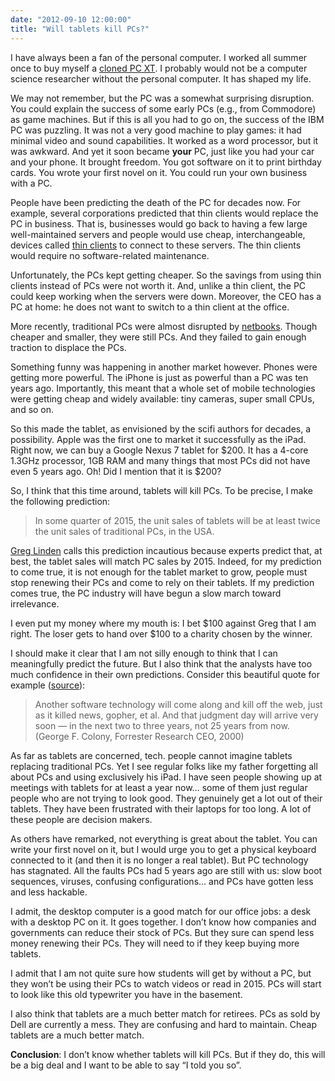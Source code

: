 ```yaml
---
date: "2012-09-10 12:00:00"
title: "Will tablets kill PCs?"
---
```




I have always been a fan of the personal computer. I worked all summer once to buy myself a [cloned PC XT](https://en.wikipedia.org/wiki/PC_XT). I probably would not be a computer science researcher without the personal computer. It has shaped my life.

We may not remember, but the PC was a somewhat surprising disruption. You could explain the success of some early PCs (e.g., from Commodore) as game machines. But if this is all you had to go on, the success of the IBM PC was puzzling. It was not a very good machine to play games: it had minimal video and sound capabilities. It worked as a word processor, but it was awkward. And yet it soon became __your__ PC, just like you had your car and your phone. It brought freedom. You got software on it to print birthday cards. You wrote your first novel on it. You could run your own business with a PC.

People have been predicting the death of the PC for decades now. For example, several corporations predicted that thin clients would replace the PC in business. That is, businesses would go back to having a few large well-maintained servers and people would use cheap, interchangeable, devices called [thin clients](https://en.wikipedia.org/wiki/Thin_client) to connect to these servers. The thin clients would require no software-related maintenance.

Unfortunately, the PCs kept getting cheaper. So the savings from using thin clients instead of PCs were not worth it. And, unlike a thin client, the PC could keep working when the servers were down. Moreover, the CEO has a PC at home: he does not want to switch to a thin client at the office.

More recently, traditional PCs were almost disrupted by [netbooks](https://en.wikipedia.org/wiki/Netbook). Though cheaper and smaller, they were still PCs. And they failed to gain enough traction to displace the PCs.

Something funny was happening in another market however. Phones were getting more powerful. The iPhone is just as powerful than a PC was ten years ago. Importantly, this meant that a whole set of mobile technologies were getting cheap and widely available: tiny cameras, super small CPUs, and so on.

So this made the tablet, as envisioned by the scifi authors for decades, a possibility. Apple was the first one to market it successfully as the iPad. Right now, we can buy a Google Nexus 7 tablet for $200. It has a 4-core 1.3GHz processor, 1GB RAM and many things that most PCs did not have even 5 years ago. Oh! Did I mention that it is $200?

So, I think that this time around, tablets will kill PCs. To be precise, I make the following prediction:

>In some quarter of 2015, the unit sales of tablets will be at least twice the unit sales of traditional PCs, in the USA.


[Greg Linden](http://glinden.blogspot.ca/) calls this prediction incautious because experts predict that, at best, the tablet sales will match PC sales by 2015. Indeed, for my prediction to come true, it is not enough for the tablet market to grow, people must stop renewing their PCs and come to rely on their tablets. If my prediction comes true, the PC industry will have begun a slow march toward irrelevance.

I even put my money where my mouth is: I bet $100 against Greg that I am right. The loser gets to hand over $100 to a charity chosen by the winner.

I should make it clear that I am not silly enough to think that I can meaningfully predict the future. But I also think that the analysts have too much confidence in their own predictions. Consider this beautiful quote for example ([source](https://plus.google.com/+JohnCook/posts/Ym2snGGzdQd)):

> Another software technology will come along and kill off the web, just as it killed news, gopher, et al. And that judgment day will arrive very soon &#8212; in the next two to three years, not 25 years from now. (George F. Colony, Forrester Research CEO, 2000)


As far as tablets are concerned, tech. people cannot imagine tablets replacing traditional PCs. Yet I see regular folks like my father forgetting all about PCs and using exclusively his iPad. I have seen people showing up at meetings with tablets for at least a year now&hellip; some of them just regular people who are not trying to look good. They genuinely get a lot out of their tablets. They have been frustrated with their laptops for too long. A lot of these people are decision makers.

As others have remarked, not everything is great about the tablet. You can write your first novel on it, but I would urge you to get a physical keyboard connected to it (and then it is no longer a real tablet). But PC technology has stagnated. All the faults PCs had 5 years ago are still with us: slow boot sequences, viruses, confusing configurations&hellip; and PCs have gotten less and less hackable.

I admit, the desktop computer is a good match for our office jobs: a desk with a desktop PC on it. It goes together. I don&rsquo;t know how companies and governments can reduce their stock of PCs. But they sure can spend less money renewing their PCs. They will need to if they keep buying more tablets.

I admit that I am not quite sure how students will get by without a PC, but they won&rsquo;t be using their PCs to watch videos or read in 2015. PCs will start to look like this old typewriter you have in the basement.

I also think that tablets are a much better match for retirees. PCs as sold by Dell are currently a mess. They are confusing and hard to maintain. Cheap tablets are a much better match.

__Conclusion__: I don&rsquo;t know whether tablets will kill PCs. But if they do, this will be a big deal and I want to be able to say &ldquo;I told you so&rdquo;.

